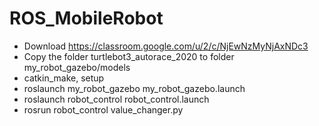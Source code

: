 # ROS_MobileRobot

- Download https://classroom.google.com/u/2/c/NjEwNzMyNjAxNDc3
- Copy the folder turtlebot3_autorace_2020 to folder my_robot_gazebo/models
- catkin_make, setup
- roslaunch my_robot_gazebo my_robot_gazebo.launch
- roslaunch robot_control robot_control.launch 
- rosrun robot_control value_changer.py
